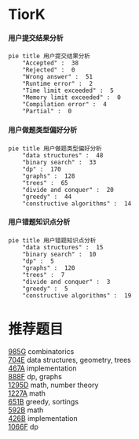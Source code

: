 # TiorK

<!-- tabs:start -->



#### **用户提交结果分析**

```mermaid
pie title 用户提交结果分析
    "Accepted" :  38
    "Rejected" :  0
    "Wrong answer" :  51
    "Runtime error" :  2
    "Time limit exceeded" :  5
    "Memory limit exceeded" :  0
    "Compilation error" :  4
    "Partial" :  0
```

#### **用户做题类型偏好分析**

```mermaid
pie title 用户做题类型偏好分析
    "data structures" :  48
    "binary search" :  33
    "dp" :  170
    "graphs" :  128
    "trees" :  65
    "divide and conquer" :  20
    "greedy" :  44
    "constructive algorithms" :  14
```
#### **用户错题知识点分析**

```mermaid
pie title 用户错题知识点分析
    "data structures" :  15
    "binary search" :  10
    "dp" :  5
    "graphs" :  120
    "trees" :  7
    "divide and conquer" :  3
    "greedy" :  5
    "constructive algorithms" :  19
```



<!-- tabs:end -->
# 推荐题目
[985G](https://codeforces.com/contest/985/problem/G)		combinatorics		  
[704E](https://codeforces.com/contest/704/problem/E)		data structures,
                        geometry,
                        trees		  
[467A](https://codeforces.com/contest/467/problem/A)		implementation		  
[888F](https://codeforces.com/contest/888/problem/F)		dp,
                        graphs		  
[1295D](https://codeforces.com/contest/1295/problem/D)		math,
                        number theory		  
[1227A](https://codeforces.com/contest/1227/problem/A)		math		  
[651B](https://codeforces.com/contest/651/problem/B)		greedy,
                        sortings		  
[592B](https://codeforces.com/contest/592/problem/B)		math		  
[426B](https://codeforces.com/contest/426/problem/B)		implementation		  
[1066F](https://codeforces.com/contest/1066/problem/F)		dp		  
